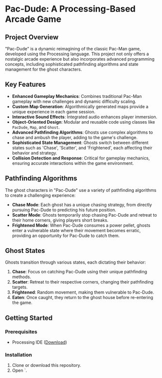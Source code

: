 # Pac-Dude: A Processing-Based Arcade Game

## Project Overview

"Pac-Dude" is a dynamic reimagining of the classic Pac-Man game, developed using the Processing language. This project not only offers a nostalgic arcade experience but also incorporates advanced programming concepts, including sophisticated pathfinding algorithms and state management for the ghost characters.

## Key Features

- **Enhanced Gameplay Mechanics**: Combines traditional Pac-Man gameplay with new challenges and dynamic difficulty scaling.
- **Custom Map Generation**: Algorithmically generated maps provide a unique experience in each game session.
- **Interactive Sound Effects**: Integrated audio enhances player immersion.
- **Object-Oriented Design**: Modular and reusable code using classes like `PacDude`, `Map`, and `Ghost`.
- **Advanced Pathfinding Algorithms**: Ghosts use complex algorithms to chase and ambush the player, adding to the game's challenge.
- **Sophisticated State Management**: Ghosts switch between different states such as 'Chase', 'Scatter', and 'Frightened', each affecting their behavior and strategy.
- **Collision Detection and Response**: Critical for gameplay mechanics, ensuring accurate interactions within the game environment.

## Pathfinding Algorithms

The ghost characters in "Pac-Dude" use a variety of pathfinding algorithms to create a challenging experience:

- **Chase Mode**: Each ghost has a unique chasing strategy, from directly pursuing Pac-Dude to predicting his future position.
- **Scatter Mode**: Ghosts temporarily stop chasing Pac-Dude and retreat to their home corners, giving players short breaks.
- **Frightened Mode**: When Pac-Dude consumes a power pellet, ghosts enter a vulnerable state where their movement becomes erratic, providing an opportunity for Pac-Dude to catch them.

## Ghost States

Ghosts transition through various states, each dictating their behavior:

1. **Chase**: Focus on catching Pac-Dude using their unique pathfinding methods.
2. **Scatter**: Retreat to their respective corners, changing their pathfinding targets.
3. **Frightened**: Random movement, making them vulnerable to Pac-Dude.
4. **Eaten**: Once caught, they return to the ghost house before re-entering the game.

## Getting Started

### Prerequisites

- Processing IDE ([Download](https://processing.org/download/))

### Installation

1. Clone or download this repository.
2. Open `.
